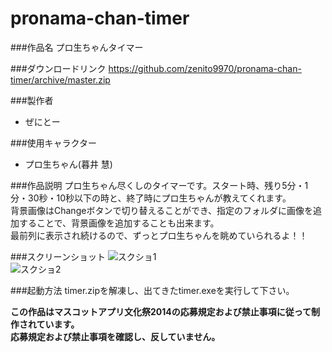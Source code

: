 pronama-chan-timer
==================

###作品名
プロ生ちゃんタイマー  

###ダウンロードリンク
<https://github.com/zenito9970/pronama-chan-timer/archive/master.zip>  

###製作者
* ぜにとー  

###使用キャラクター
* プロ生ちゃん(暮井 慧)  

###作品説明
プロ生ちゃん尽くしのタイマーです。スタート時、残り5分・1分・30秒・10秒以下の時と、終了時にプロ生ちゃんが教えてくれます。  
背景画像はChangeボタンで切り替えることができ、指定のフォルダに画像を追加することで、背景画像を追加することも出来ます。  
最前列に表示され続けるので、ずっとプロ生ちゃんを眺めていられるよ！！  

###スクリーンショット
![スクショ1](https://raw.github.com/wiki/zenito9970/pronama-chan-timer/screenshot1.PNG)  
![スクショ2](https://raw.github.com/wiki/zenito9970/pronama-chan-timer/screenshot2.PNG)  

###起動方法
timer.zipを解凍し、出てきたtimer.exeを実行して下さい。  


**この作品はマスコットアプリ文化祭2014の応募規定および禁止事項に従って制作されています。**  
**応募規定および禁止事項を確認し、反していません。**  
